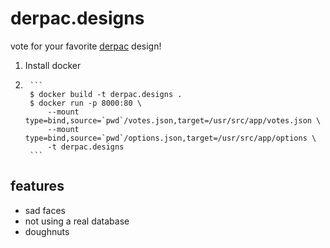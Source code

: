 # derpac.designs

vote for your favorite [derpac](https://github.com/derpac/) design!

1. Install docker
2. 
        ```
        $ docker build -t derpac.designs .
        $ docker run -p 8000:80 \
            --mount type=bind,source=`pwd`/votes.json,target=/usr/src/app/votes.json \
            --mount type=bind,source=`pwd`/options.json,target=/usr/src/app/options \
            -t derpac.designs
        ```

## features

- sad faces
- not using a real database
- doughnuts
